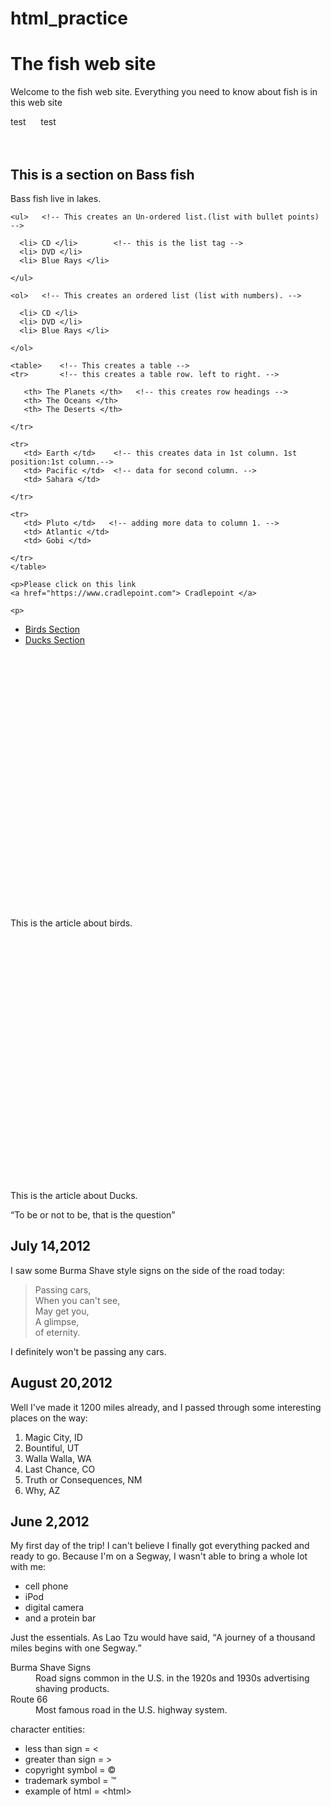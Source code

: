 # html_practice
<!DOCTYPE html>
<html>
<head>
<title> My web page</title>
</head>
<body>
<h1> The fish web site </h1>
<p> Welcome to the fish web site. Everything you need to know about fish is in this web site   </p>
test &nbsp&nbsp&nbsp&nbsp    test   <!--(&nbsp)This will add spaces between text-->
<br>
<br>
<br>
<!--This is the start of the html code for the second section and we will start each section with a header tag.
-->
<h2> This is a section on Bass fish</h2>
<p> Bass fish live in lakes. </p>

	<ul>   <!-- This creates an Un-ordered list.(list with bullet points) -->
	
	  <li> CD </li>        <!-- this is the list tag -->
	  <li> DVD </li>
	  <li> Blue Rays </li>
	  
	</ul>
	
	<ol>   <!-- This creates an ordered list (list with numbers). -->  
	
	  <li> CD </li>
	  <li> DVD </li>
	  <li> Blue Rays </li>
	
	</ol>
	
	<table>    <!-- This creates a table -->
	<tr>       <!-- this creates a table row. left to right. -->
	
	   <th> The Planets </th>   <!-- this creates row headings -->
	   <th> The Oceans </th>
	   <th> The Deserts </th>
	   
	</tr>
	
	<tr>
	   <td> Earth </td>    <!-- this creates data in 1st column. 1st position:1st column.-->
	   <td> Pacific </td>  <!-- data for second column. -->
	   <td> Sahara </td>
	   
	</tr>
	
	<tr>
	   <td> Pluto </td>   <!-- adding more data to column 1. -->
	   <td> Atlantic </td>
	   <td> Gobi </td>
	   
	</tr>
	</table>
	
	<p>Please click on this link
	<a href="https://www.cradlepoint.com"> Cradlepoint </a>
	
	<p>
<ul>

   <li> <a href="#Birds">Birds Section </a> </li>   <!-- this will create links to sections in web page.-->
   <li> <a href="#Ducks">Ducks Section </a> </li>
   
</ul>
<br>
<br>
<br>
<br>
<br>
<br>
<br>
<br>
<br>
<br>
<br>
<br>
<br>
<br>
<br>
<br>
<br>
<br>
<br>
<br>
<br>
<br>
<br>
<br>
<p><a name="Birds"> This is the article about birds. </a></p>  <!-- the "name" will look for match link from above. -->
<br>
<br>
<br>
<br>
<br>
<br>
<br>
<br>
<br>
<br>
<br>
<br>
<br>
<br>
<br>
<br>
<br>
<br>
<br>
<br>
<br>
<br>
<br>
<p><a name="Ducks"> This is the article about Ducks. </a></p>
<q>To be or not to be, that is the question</q>  <!-- this  is used for short quotes -->
 <br>
 <gr>
 <h2><b>July 14,2012</b></h2>
 <p>
 I saw some Burma Shave style signs on the side of the road today:
</p>
 <blockquote>        <!-- this is used for long quotes -->
 	Passing cars,<br>
 	When you can't see,<br>
 	May get you,<br>
 	A glimpse,<br>
 	of eternity.
 </blockquote>
 <p>
 I definitely won't be passing any cars.
</p>
<h2><b>August 20,2012</b></h2>
<p>
	Well I've made it 1200 miles already, and I passed through some interesting places on the way:<br>
</p>
<ol>
	<li>Magic City, ID</li>
	<li>Bountiful, UT</li>
	<li>Walla Walla, WA</li>
	<li>Last Chance, CO</li>
	<li>Truth or Consequences, NM</li>
	<li>Why, AZ</li>
</ol>
<h2><b>June 2,2012</b></h2>
<p>
	My first day of the trip! I can't believe I finally got everything packed and ready to go. Because I'm on a Segway, I wasn't able to bring a whole lot with me:<br>
</p>
<ul>
	<li>cell phone</li>
	<li>iPod</li>
	<li>digital camera</li>
	<li>and a protein bar</li>
</ul>
<p>
	Just the essentials. As Lao Tzu would have said, <q>A journey of a thousand miles begins with one Segway.</q>
</p>
<dl>  <!-- this creates a definition list -->
	<dt>Burma Shave Signs</dt>  <!-- this creates a definition term -->
	<dd>Road signs common in the U.S. in the 1920s and 1930s advertising shaving products.</dd>  <!-- this creates a definition description -->
	<dt>Route 66</dt>
	<dd>Most famous road in the U.S. highway system.</dd>
</dl>
<p>
	character entities:<br>
</p>
	<ul>
		<li>less than sign = &lt;</li>
		<li>greater than sign = &gt;</li>
		<li>copyright symbol = &copy;</li>
		<li>trademark symbol = &#8482;</li>
		<li>example of html = &lt;html&gt;</li>
	</ul>
</body>



</html>
